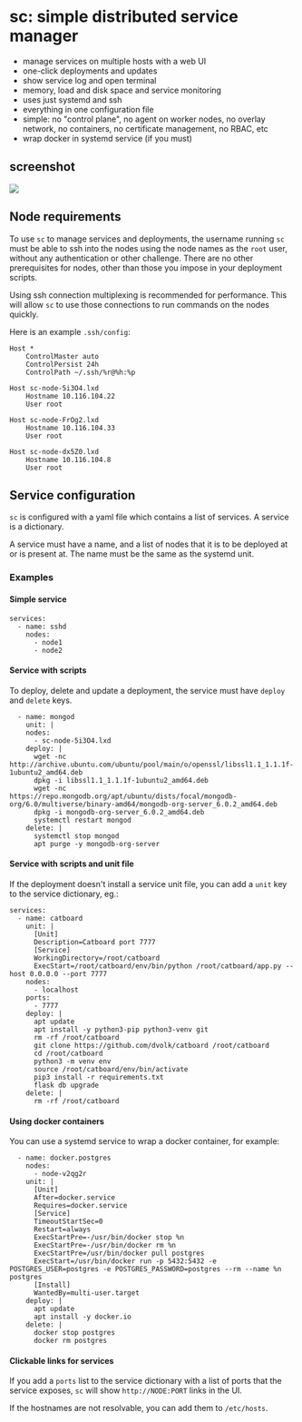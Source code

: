 # sc: simple distributed service manager

- manage services on multiple hosts with a web UI
- one-click deployments and updates
- show service log and open terminal
- memory, load and disk space and service monitoring
- uses just systemd and ssh
- everything in one configuration file
- simple: no "control plane", no agent on worker nodes, no overlay network, no containers, no certificate management, no RBAC, etc
- wrap docker in systemd service (if you must)

## screenshot

<img src="https://i.imgur.com/ECjHDn7.png">

## Node requirements

To use `sc` to manage services and deployments, the username running `sc` must be able to ssh into the nodes using the node names as the `root` user, without any authentication or other challenge. There are no other prerequisites for nodes, other than those you impose in your deployment scripts.

Using ssh connection multiplexing is recommended for performance. This will allow `sc` to use those connections to run commands on the nodes quickly.

Here is an example `.ssh/config`:

```
Host *
    ControlMaster auto
    ControlPersist 24h
    ControlPath ~/.ssh/%r@%h:%p

Host sc-node-5i3O4.lxd
    Hostname 10.116.104.22
    User root

Host sc-node-FrOg2.lxd
    Hostname 10.116.104.33
    User root

Host sc-node-dx5Z0.lxd
    Hostname 10.116.104.8
    User root
```

## Service configuration

`sc` is configured with a yaml file which contains a list of services. A service is a dictionary.

A service must have a name, and a list of nodes that it is to be deployed at or is present at. The name must be the same as the systemd unit.

### Examples

#### Simple service

```
services:
  - name: sshd
    nodes:
      - node1
      - node2
```

#### Service with scripts

To deploy, delete and update a deployment, the service must have `deploy` and `delete` keys.

```
  - name: mongod
    unit: |
    nodes:
      - sc-node-5i3O4.lxd
    deploy: |
      wget -nc http://archive.ubuntu.com/ubuntu/pool/main/o/openssl/libssl1.1_1.1.1f-1ubuntu2_amd64.deb
      dpkg -i libssl1.1_1.1.1f-1ubuntu2_amd64.deb
      wget -nc https://repo.mongodb.org/apt/ubuntu/dists/focal/mongodb-org/6.0/multiverse/binary-amd64/mongodb-org-server_6.0.2_amd64.deb
      dpkg -i mongodb-org-server_6.0.2_amd64.deb
      systemctl restart mongod
    delete: |
      systemctl stop mongod
      apt purge -y mongodb-org-server
```

#### Service with scripts and unit file

If the deployment doesn't install a service unit file, you can add a `unit` key to the service dictionary, eg.:

```
services:
  - name: catboard
    unit: |
      [Unit]
      Description=Catboard port 7777
      [Service]
      WorkingDirectory=/root/catboard
      ExecStart=/root/catboard/env/bin/python /root/catboard/app.py --host 0.0.0.0 --port 7777
    nodes:
      - localhost
    ports:
      - 7777
    deploy: |
      apt update
      apt install -y python3-pip python3-venv git
      rm -rf /root/catboard
      git clone https://github.com/dvolk/catboard /root/catboard
      cd /root/catboard
      python3 -m venv env
      source /root/catboard/env/bin/activate
      pip3 install -r requirements.txt
      flask db upgrade
    delete: |
      rm -rf /root/catboard
```

#### Using docker containers

You can use a systemd service to wrap a docker container, for example:

```
  - name: docker.postgres
    nodes:
      - node-v2qg2r
    unit: |
      [Unit]
      After=docker.service
      Requires=docker.service
      [Service]
      TimeoutStartSec=0
      Restart=always
      ExecStartPre=-/usr/bin/docker stop %n
      ExecStartPre=-/usr/bin/docker rm %n
      ExecStartPre=/usr/bin/docker pull postgres
      ExecStart=/usr/bin/docker run -p 5432:5432 -e POSTGRES_USER=postgres -e POSTGRES_PASSWORD=postgres --rm --name %n postgres
      [Install]
      WantedBy=multi-user.target
    deploy: |
      apt update
      apt install -y docker.io
    delete: |
      docker stop postgres
      docker rm postgres
```

#### Clickable links for services

If you add a `ports` list to the service dictionary with a list of ports that the service exposes, `sc` will show `http://NODE:PORT` links in the UI.

If the hostnames are not resolvable, you can add them to `/etc/hosts`.
